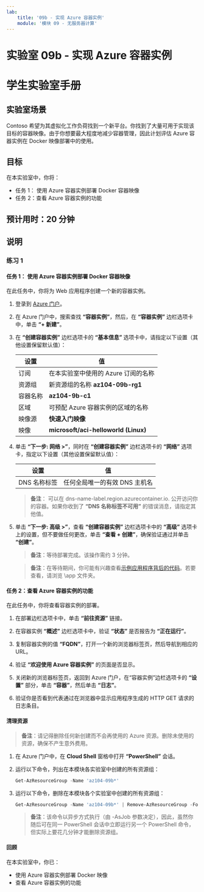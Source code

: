```yaml
---
lab:
    title: '09b - 实现 Azure 容器实例'
    module: '模块 09 - 无服务器计算'
---
```


# 实验室 09b - 实现 Azure 容器实例
# 学生实验室手册

## 实验室场景

Contoso 希望为其虚拟化工作负荷找到一个新平台。你找到了大量可用于实现该目标的容器映像。由于你想要最大程度地减少容器管理，因此计划评估 Azure 容器实例在 Docker 映像部署中的使用。

## 目标

在本实验室中，你将：

- 任务 1： 使用 Azure 容器实例部署 Docker 容器映像
- 任务 2：查看 Azure 容器实例的功能

## 预计用时：20 分钟

## 说明

### 练习 1

#### 任务 1： 使用 Azure 容器实例部署 Docker 容器映像

在此任务中，你将为 Web 应用程序创建一个新的容器实例。

1. 登录到 [Azure 门户](https://portal.azure.com)。

1. 在 Azure 门户中，搜索查找 **“容器实例”**，然后，在 **“容器实例”** 边栏选项卡中，单击 **“+ 新建”**。

1. 在 **“创建容器实例”** 边栏选项卡的 **“基本信息”** 选项卡中，请指定以下设置（其他设置保留默认值）：

    | 设置 | 值 |
    | ---- | ---- |
    | 订阅 | 在本实验室中使用的 Azure 订阅的名称 |
    | 资源组 | 新资源组的名称 **az104-09b-rg1** |
    | 容器名称 | **az104-9b-c1** |
    | 区域 | 可预配 Azure 容器实例的区域的名称 |
    | 映像源 | **快速入门映像** |
    | 映像 | **microsoft/aci-helloworld (Linux)** |

1. 单击 **“下一步: 网络 >”**，同时在 **“创建容器实例”** 边栏选项卡的 **“网络”** 选项卡，指定以下设置（其他设置保留默认值）：

    | 设置 | 值 |
    | --- | --- |
    | DNS 名称标签 | 任何全局唯一的有效 DNS 主机名 |

    >**备注**： 可以在 dns-name-label.region.azurecontainer.io. 公开访问你的容器。如果你收到了 **“DNS 名称标签不可用”** 的错误消息，请指定其他值。

1. 单击 **“下一步: 高级 >”**，查看 **“创建容器实例”** 边栏选项卡中的 **“高级”** 选项卡上的设置，但不要做任何更改，单击 **“查看 + 创建”**，确保验证通过并单击 **“创建”**。

    >**备注**：等待部署完成。该操作需约 3 分钟。

    >**备注**：在等待期间，你可能有兴趣查看[示例应用程序背后的代码](https://github.com/Azure-Samples/aci-helloworld)。若要查看，请浏览 \\app 文件夹。

#### 任务 2：查看 Azure 容器实例的功能

在此任务中，你将查看容器实例的部署。

1. 在部署边栏选项卡中，单击 **“前往资源”** 链接。

1. 在容器实例 **“概述”** 边栏选项卡中，验证 **“状态”** 是否报告为 **“正在运行”**。

1. 复制容器实例的值 **“FQDN”**，打开一个新的浏览器标签页，然后导航到相应的 URL。

1. 验证 **“欢迎使用 Azure 容器实例”** 的页面是否显示。

1. 关闭新的浏览器标签页，返回到 Azure 门户，在“容器实例”边栏选项卡的 **“设置”** 部分，单击 **“容器”**，然后单击 **“日志”**。

1. 验证你是否看到代表通过在浏览器中显示应用程序生成的 HTTP GET 请求的日志条目。

#### 清理资源

   >**备注**：请记得删除任何新创建而不会再使用的 Azure 资源。删除未使用的资源，确保不产生意外费用。

1. 在 Azure 门户中，在 **Cloud Shell** 窗格中打开 **“PowerShell”** 会话。

1. 运行以下命令，列出在本模块各实验室中创建的所有资源组：

   ```powershell
   Get-AzResourceGroup -Name 'az104-09b*'
   ```

1. 运行以下命令，删除在本模块各个实验室中创建的所有资源组：

   ```powershell
   Get-AzResourceGroup -Name 'az104-09b*' | Remove-AzResourceGroup -Force -AsJob
   ```

    >**备注**：该命令以异步方式执行（由 -AsJob 参数决定），因此，虽然你随后可在同一 PowerShell 会话中立即运行另一个 PowerShell 命令，但实际上要花几分钟才能删除资源组。

#### 回顾

在本实验室中，你已：

- 使用 Azure 容器实例部署 Docker 映像
- 查看 Azure 容器实例的功能
